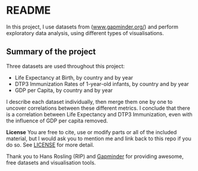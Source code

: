 # README

In this project, I use datasets from (www.gapminder.org/) and perform exploratory data analysis, using different types of visualisations.

## Summary of the project

Three datasets are used throughout this project:
 - Life Expectancy at Birth, by country and by year
 - DTP3 Immunization Rates of 1-year-old infants, by country and by year
 - GDP per Capita, by country and by year

I describe each dataset individually, then merge them one by one to uncover correlations between these different metrics.
I conclude that there is a correlation between Life Expectancy and DTP3 Immunization, even with the influence of GDP per capita removed.

**License**
You are free to cite, use or modify parts or all of the included material, but I would ask you to mention me and link back to this repo if you do so. See [LICENSE](https://github.com/LucFrachon/gapminder_EDA/blob/master/LICENSE) for more detail.

Thank you to Hans Rosling (RIP) and [Gapminder](www.gapminder.org) for providing awesome, free datasets and visualisation tools.
